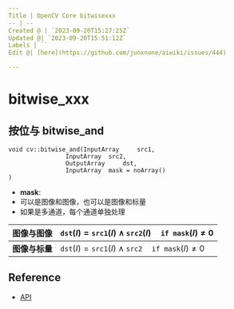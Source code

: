 ```yaml
---
Title | OpenCV Core bitwisexxx
-- | --
Created @ | `2023-09-20T15:27:25Z`
Updated @| `2023-09-20T15:51:12Z`
Labels | ``
Edit @| [here](https://github.com/junxnone/aiwiki/issues/444)

---
```

# bitwise_xxx

## 按位与 bitwise_and

```
void cv::bitwise_and(InputArray 	src1,
                InputArray 	src2,
                OutputArray 	dst,
                InputArray 	mask = noArray() 
)	
```

- **mask**: 
- 可以是图像和图像，也可以是图像和标量
- 如果是多通道，每个通道单独处理



图像与图像 | $\texttt{dst} (I) = \texttt{src1} (I) \wedge \texttt{src2} (I) \quad \texttt{if mask} (I) \ne0$
-- | --
**图像与标量** | $\texttt{dst} (I) = \texttt{src1} (I) \wedge \texttt{src2} \quad \texttt{if mask} (I) \ne0$


## Reference
- [API](https://docs.opencv.org/4.x/d2/de8/group__core__array.html#ga60b4d04b251ba5eb1392c34425497e14)
